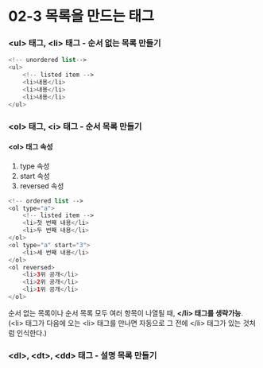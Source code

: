# 02-3 목록을 만드는 태그

### &lt;ul&gt; 태그, &lt;li&gt; 태그 - 순서 없는 목록 만들기

```php
<!-- unordered list-->
<ul>
    <!-- listed item -->
    <li>내용</li>
    <li>내용</li>
    <li>내용</li>
</ul>
```

### &lt;ol&gt; 태그, &lt;i&gt; 태그 - 순서 목록 만들기

#### &lt;ol&gt; 태그 속성

1. type 속성
2. start 속성
3. reversed 속성

```php
<!-- ordered list -->
<ol type="a">
    <!-- listed item -->
    <li>첫 번째 내용</li>
    <li>두 번째 내용</li>
</ol>
<ol type="a" start="3">
    <li>세 번째 내용</li>
</ol>
<ol reversed>
    <li>3위 공개</li>
    <li>2위 공개</li>
    <li>1위 공개</li>
</ol>
```

순서 없는 목록이나 순서 목록 모두 여러 항목이 나열될 때, **&lt;/li&gt; 태그를 생략가능**. \(&lt;li&gt; 태그가 다음에 오는 &lt;li&gt; 태그를 만나면 자동으로 그 전에 &lt;/li&gt; 태그가 있는 것처럼 인식한다.\)

### &lt;dl&gt;, &lt;dt&gt;, &lt;dd&gt; 태그 - 설명 목록 만들기



